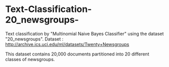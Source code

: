 # Text-Classification-20_newsgroups-
Text classification by "Multinomial Naive Bayes Classifier" using the dataset "20_newsgroups".
Dataset : http://archive.ics.uci.edu/ml/datasets/Twenty+Newsgroups

This dataset contains 20,000 documents partitioned into 20 different classes of newsgroups.
